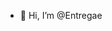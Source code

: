 - 👋 Hi, I’m @Entregae

<!---
Entregae/Entregae is a ✨ special ✨ repository because its `README.md` (this file) appears on your GitHub profile.
You can click the Preview link to take a look at your changes.
--->
